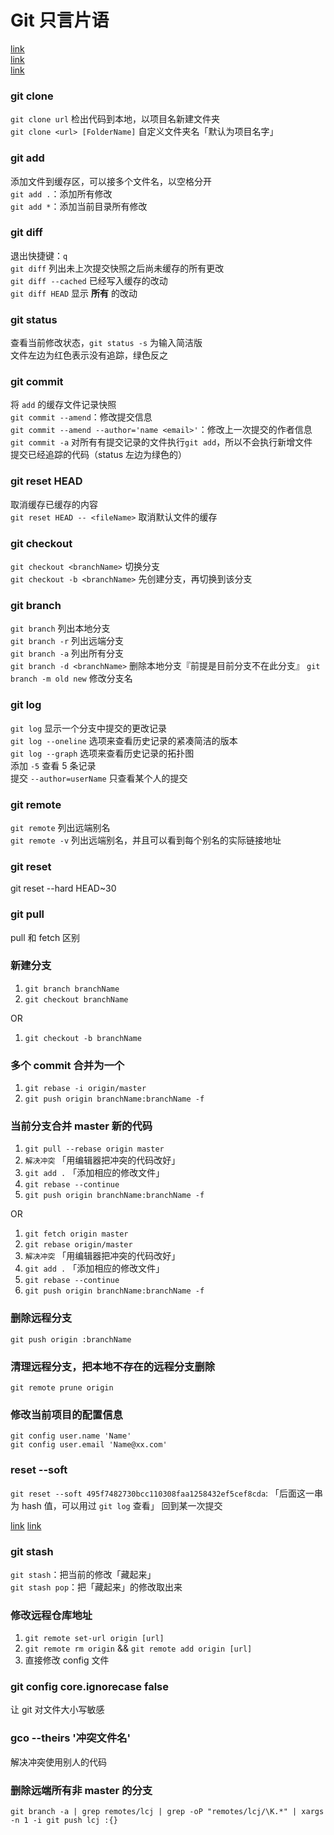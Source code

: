 # Git 只言片语

[link](http://yanhaijing.com/git/2017/01/19/deep-git-0/)  
[link](http://gitref.org/zh/basic)  
[link](http://www.ruanyifeng.com/blog/2014/06/git_remote.html)

### git clone

`git clone url` 检出代码到本地，以项目名新建文件夹  
`git clone <url> [FolderName]` 自定义文件夹名「默认为项目名字」

### git add

添加文件到缓存区，可以接多个文件名，以空格分开  
`git add .`：添加所有修改  
`git add *`：添加当前目录所有修改

### git diff

退出快捷键：`q`  
`git diff` 列出未上次提交快照之后尚未缓存的所有更改  
`git diff --cached` 已经写入缓存的改动  
`git diff HEAD` 显示 **所有** 的改动

### git status

查看当前修改状态，`git status -s` 为输入简洁版  
文件左边为红色表示没有追踪，绿色反之

### git commit

将 `add` 的缓存文件记录快照  
`git commit --amend`：修改提交信息  
`git commit --amend --author='name <email>'`：修改上一次提交的作者信息  
`git commit -a` 对所有有提交记录的文件执行`git add`，所以不会执行新增文件  
提交已经追踪的代码（status 左边为绿色的）

### git reset HEAD

取消缓存已缓存的内容  
`git reset HEAD -- <fileName>` 取消默认文件的缓存

### git checkout

`git checkout <branchName>` 切换分支  
`git checkout -b <branchName>` 先创建分支，再切换到该分支

### git branch

`git branch` 列出本地分支  
`git branch -r` 列出远端分支  
`git branch -a` 列出所有分支  
`git branch -d <branchName>` 删除本地分支『前提是目前分支不在此分支』
`git branch -m old new` 修改分支名

### git log

`git log` 显示一个分支中提交的更改记录  
`git log --oneline` 选项来查看历史记录的紧凑简洁的版本  
`git log --graph` 选项来查看历史记录的拓扑图  
添加 `-5` 查看 5 条记录  
提交 `--author=userName` 只查看某个人的提交

### git remote

`git remote` 列出远端别名  
`git remote -v` 列出远端别名，并且可以看到每个别名的实际链接地址

### git reset

git reset --hard HEAD~30

### git pull

pull 和 fetch 区别

### 新建分支

1. `git branch branchName`
1. `git checkout branchName`

OR

1. `git checkout -b branchName`

### 多个 commit 合并为一个

1. `git rebase -i origin/master`
1. `git push origin branchName:branchName -f`

### 当前分支合并 master 新的代码

1. `git pull --rebase origin master`
1. `解决冲突` 「用编辑器把冲突的代码改好」
1. `git add .` 「添加相应的修改文件」
1. `git rebase --continue`
1. `git push origin branchName:branchName -f`

OR

1. `git fetch origin master`
1. `git rebase origin/master`
1. `解决冲突` 「用编辑器把冲突的代码改好」
1. `git add .` 「添加相应的修改文件」
1. `git rebase --continue`
1. `git push origin branchName:branchName -f`

### 删除远程分支

`git push origin :branchName`

### 清理远程分支，把本地不存在的远程分支删除

`git remote prune origin`

### 修改当前项目的配置信息

`git config user.name 'Name'`  
`git config user.email 'Name@xx.com'`

### reset --soft

`git reset --soft 495f7482730bcc110308faa1258432ef5cef8cda`:  「后面这一串为 hash 值，可以用过 `git log` 查看」
回到某一次提交

[link](https://github.com/geeeeeeeeek/git-recipes/wiki/2.6-%E5%9B%9E%E6%BB%9A%E9%94%99%E8%AF%AF%E7%9A%84%E4%BF%AE%E6%94%B9#git-reset)
[link](http://www.cnblogs.com/kidsitcn/p/4513297.html)

### git stash

`git stash`：把当前的修改「藏起来」  
`git stash pop`：把「藏起来」的修改取出来

### 修改远程仓库地址

1. `git remote set-url origin [url]`
1. `git remote rm origin` && `git remote add origin [url]`
1. 直接修改 config 文件

### git config core.ignorecase false

让 git 对文件大小写敏感

### gco --theirs '冲突文件名'

解决冲突使用别人的代码

### 删除远端所有非 master 的分支

`git branch -a | grep remotes/lcj | grep -oP "remotes/lcj/\K.*" | xargs -n 1 -i git push lcj :{}`

